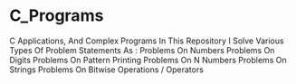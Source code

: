 # C_Programs
C Applications, And Complex Programs  In This Repository I Solve Various Types Of Problem Statements As :  Problems On Numbers Problems On Digits Problems On Pattern Printing Problems On N Numbers Problems On Strings Problems On Bitwise Operations / Operators 
